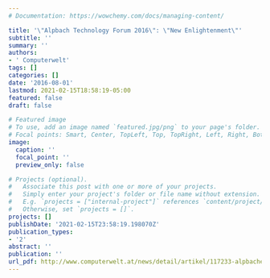 ```yaml
---
# Documentation: https://wowchemy.com/docs/managing-content/

title: '\"Alpbach Technology Forum 2016\": \"New Enlightenment\"'
subtitle: ''
summary: ''
authors:
- ' Computerwelt'
tags: []
categories: []
date: '2016-08-01'
lastmod: 2021-02-15T18:58:19-05:00
featured: false
draft: false

# Featured image
# To use, add an image named `featured.jpg/png` to your page's folder.
# Focal points: Smart, Center, TopLeft, Top, TopRight, Left, Right, BottomLeft, Bottom, BottomRight.
image:
  caption: ''
  focal_point: ''
  preview_only: false

# Projects (optional).
#   Associate this post with one or more of your projects.
#   Simply enter your project's folder or file name without extension.
#   E.g. `projects = ["internal-project"]` references `content/project/deep-learning/index.md`.
#   Otherwise, set `projects = []`.
projects: []
publishDate: '2021-02-15T23:58:19.198070Z'
publication_types:
- '2'
abstract: ''
publication: ''
url_pdf: http://www.computerwelt.at/news/detail/artikel/117233-alpbacher-technologiegespraeche-2016-neue-aufklaerun/
---
```

